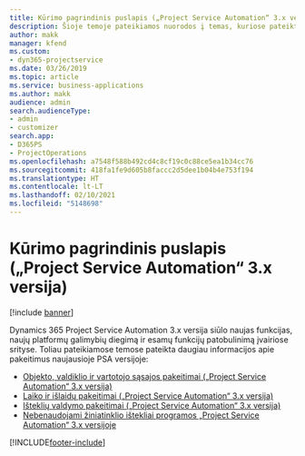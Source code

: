 ```yaml
---
title: Kūrimo pagrindinis puslapis („Project Service Automation“ 3.x versija)
description: Šioje temoje pateikiamos nuorodos į temas, kuriose pateikta kūrimo informacija, skirta Dynamics 365 Project Service Automation (PSA) 3.x versijai.
author: makk
manager: kfend
ms.custom:
- dyn365-projectservice
ms.date: 03/26/2019
ms.topic: article
ms.service: business-applications
ms.author: makk
audience: admin
search.audienceType:
- admin
- customizer
search.app:
- D365PS
- ProjectOperations
ms.openlocfilehash: a7548f588b492cd4c8cf19c0c88ce5ea1b34cc76
ms.sourcegitcommit: 418fa1fe9d605b8faccc2d5dee1b04b4e753f194
ms.translationtype: HT
ms.contentlocale: lt-LT
ms.lasthandoff: 02/10/2021
ms.locfileid: "5148698"
---
```

# <a name="development-home-page-project-service-automation-3x"></a>Kūrimo pagrindinis puslapis („Project Service Automation“ 3.x versija)

[!include [banner](../../includes/psa-now-project-operations.md)]

Dynamics 365 Project Service Automation 3.x versija siūlo naujas funkcijas, naujų platformų galimybių diegimą ir esamų funkcijų patobulinimą įvairiose srityse. Toliau pateikiamose temose pateikta daugiau informacijos apie pakeitimus naujausioje PSA versijoje:

- [Objekto, valdiklio ir vartotojo sąsajos pakeitimai („Project Service Automation“ 3.x versija)](../developer-guides/entity-changes-v3.x.md)
- [Laiko ir išlaidų pakeitimai („Project Service Automation“ 3.x versija)](../developer-guides/time-expense-changes-v3.x.md)
- [Išteklių valdymo pakeitimai („Project Service Automation“ 3.x versija)](../developer-guides/resource-management-changes-v3.x.md)
- [Nebenaudojami žiniatinklio ištekliai programos „Project Service Automation“ 3.x versijoje](../developer-guides/web-resources-deprecated-v3.x.md)


[!INCLUDE[footer-include](../../includes/footer-banner.md)]